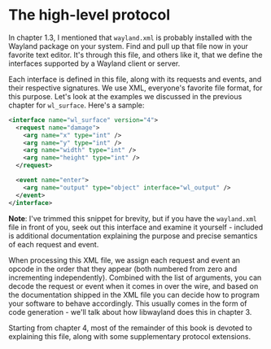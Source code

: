 # The high-level protocol

In chapter 1.3, I mentioned that `wayland.xml` is probably installed with the
Wayland package on your system. Find and pull up that file now in your favorite
text editor. It's through this file, and others like it, that we define the
interfaces supported by a Wayland client or server.

Each interface is defined in this file, along with its requests and events, and
their respective signatures. We use XML, everyone's favorite file format, for
this purpose. Let's look at the examples we discussed in the previous chapter
for `wl_surface`. Here's a sample:

```xml
<interface name="wl_surface" version="4">
  <request name="damage">
    <arg name="x" type="int" />
    <arg name="y" type="int" />
    <arg name="width" type="int" />
    <arg name="height" type="int" />
  </request>

  <event name="enter">
    <arg name="output" type="object" interface="wl_output" />
  </event>
</interface>
```

**Note**: I've trimmed this snippet for brevity, but if you have the
`wayland.xml` file in front of you, seek out this interface and examine it
yourself - included is additional documentation explaining the purpose and
precise semantics of each request and event.

When processing this XML file, we assign each request and event an opcode in the
order that they appear (both numbered from zero and incrementing independently).
Combined with the list of arguments, you can decode the request or event when it
comes in over the wire, and based on the documentation shipped in the XML file
you can decide how to program your software to behave accordingly.  This usually
comes in the form of code generation - we'll talk about how libwayland does this
in chapter 3.

Starting from chapter 4, most of the remainder of this book is devoted to
explaining this file, along with some supplementary protocol extensions.
